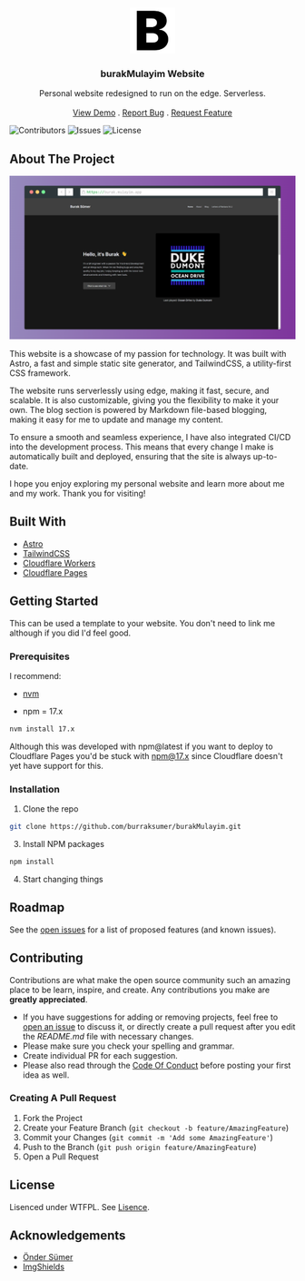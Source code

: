 <br/>
<p align="center">
  <a href="https://github.com/burraksumer/burakMulayim">
    <img src="https://raw.githubusercontent.com/burraksumer/burakMulayim/master/public/favicon.png" alt="Logo" width="80" height="80">
  </a>

  <h3 align="center">burakMulayim Website</h3>

  <p align="center">
    Personal website redesigned to run on the edge. Serverless.
    <br/>
    <br/>
    <a href="https://burak.mulayim.app">View Demo</a>
    .
    <a href="https://github.com/burraksumer/burakMulayim/issues">Report Bug</a>
    .
    <a href="https://github.com/burraksumer/burakMulayim/issues">Request Feature</a>
  </p>
</p>

![Contributors](https://img.shields.io/github/contributors/burraksumer/burakMulayim?color=dark-green) ![Issues](https://img.shields.io/github/issues/burraksumer/burakMulayim) ![License](https://img.shields.io/badge/Lisence-WTFPL-success)

## About The Project

![Screen Shot](https://raw.githubusercontent.com/burraksumer/burakMulayim/master/public/websiteScreenshot.png)

This website is a showcase of my passion for technology. It was built with Astro, a fast and simple static site generator, and TailwindCSS, a utility-first CSS framework.

The website runs serverlessly using edge, making it fast, secure, and scalable. It is also customizable, giving you the flexibility to make it your own. The blog section is powered by Markdown file-based blogging, making it easy for me to update and manage my content.

To ensure a smooth and seamless experience, I have also integrated CI/CD into the development process. This means that every change I make is automatically built and deployed, ensuring that the site is always up-to-date.

I hope you enjoy exploring my personal website and learn more about me and my work. Thank you for visiting!

## Built With

- [Astro](https://astro.build)
- [TailwindCSS](https://tailwindcss.com/)
- [Cloudflare Workers](https://workers.cloudflare.com/)
- [Cloudflare Pages](https://pages.dev/)

## Getting Started

This can be used a template to your website. You don't need to link me although if you did I'd feel good.

### Prerequisites

I recommend:

- [nvm](https://github.com/nvm-sh/nvm)

- npm = 17.x

```sh
nvm install 17.x
```

Although this was developed with npm@latest if you want to deploy to Cloudflare Pages you'd be stuck with npm@17.x since Cloudflare doesn't yet have support for this.

### Installation

1. Clone the repo

```sh
git clone https://github.com/burraksumer/burakMulayim.git
```

3. Install NPM packages

```sh
npm install
```

4. Start changing things

## Roadmap

See the [open issues](https://github.com/burraksumer/burakMulayim/issues) for a list of proposed features (and known issues).

## Contributing

Contributions are what make the open source community such an amazing place to be learn, inspire, and create. Any contributions you make are **greatly appreciated**.

- If you have suggestions for adding or removing projects, feel free to [open an issue](https://github.com/burraksumer/burakMulayim/issues/new) to discuss it, or directly create a pull request after you edit the _README.md_ file with necessary changes.
- Please make sure you check your spelling and grammar.
- Create individual PR for each suggestion.
- Please also read through the [Code Of Conduct](https://github.com/burraksumer/burakMulayim/blob/main/CODE_OF_CONDUCT.md) before posting your first idea as well.

### Creating A Pull Request

1. Fork the Project
2. Create your Feature Branch (`git checkout -b feature/AmazingFeature`)
3. Commit your Changes (`git commit -m 'Add some AmazingFeature'`)
4. Push to the Branch (`git push origin feature/AmazingFeature`)
5. Open a Pull Request

## License

Lisenced under WTFPL. See [Lisence](http://www.wtfpl.net/).

## Acknowledgements

- [Önder Sümer](https://github.com/ondersumer07)
- [ImgShields](https://shields.io/)

